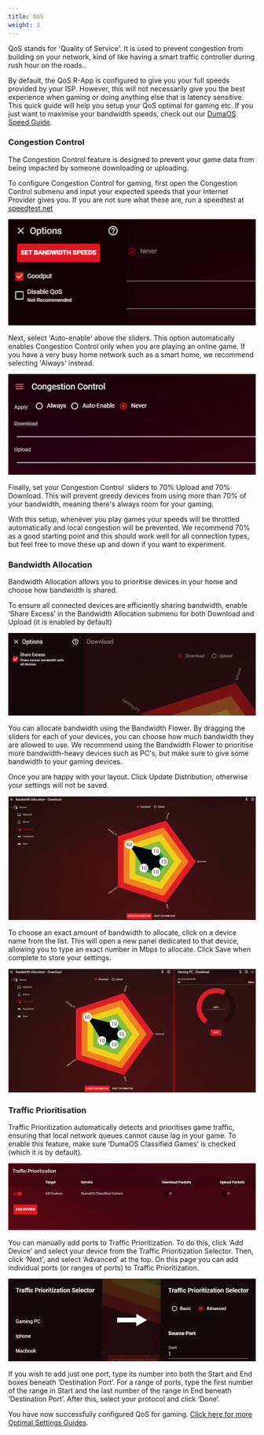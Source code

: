 ```yaml
---
title: QoS
weight: 3
---
```


QoS stands for 'Quality of Service'. It is used to prevent congestion from building on your network, kind of like having a smart traffic controller during rush hour on the roads..

By default, the QoS R-App is configured to give you your full speeds provided by your ISP. However, this will not necessarily give you the best experience when gaming or doing anything else that is latency sensitive. This quick guide will help you setup your QoS optimal for gaming etc. If you just want to maximise your bandwidth speeds, check out our [DumaOS Speed Guide](http://support.netduma.com/support/solutions/articles/16000076586-dumaos-optimal-settings-guide-speeds).

### Congestion Control

The Congestion Control feature is designed to prevent your game data from being impacted by someone downloading or uploading.

To configure Congestion Control for gaming, first open the Congestion Control submenu and input your expected speeds that your Internet Provider gives you. If you are not sure what these are, run a speedtest at [speedtest.net](http://speedtest.net)

![hq4r64TZNQ5JjSn9lVu086zNxO7yJGvSDA.png](qos/162fe887ed491c45ecf6f91f3a6a96ad6bbffd80.png)

Next, select 'Auto-enable' above the sliders. This option automatically enables Congestion Control only when you are playing an online game. If you have a very busy home network such as a smart home, we recommend selecting 'Always' instead.

![qE592XKmItQM7p8EoM641Sc_fD999jEdDQ.png](qos/9f4c7b7295c55833835ba348b2c054059a786d2b.png)

Finally, set your Congestion Control  sliders to 70% Upload and 70% Download. This will prevent greedy devices from using more than 70% of your bandwidth, meaning there's always room for your gaming.

With this setup, whenever you play games your speeds will be throttled automatically and local congestion will be prevented. We recommend 70% as a good starting point and this should work well for all connection types, but feel free to move these up and down if you want to experiment.

### Bandwidth Allocation

Bandwidth Allocation allows you to prioritise devices in your home and choose how bandwidth is shared.

To ensure all connected devices are efficiently sharing bandwidth, enable ‘Share Excess’ in the Bandwidth Allocation submenu for both Download and Upload (it is enabled by default)

![wFlP7feNjLhVEz4CS1VAJpavkYSbdXOu4g.png](qos/b881763f0891a2aa7f2343ad156721519bfcce30.png)

You can allocate bandwidth using the Bandwidth Flower. By dragging the sliders for each of your devices, you can choose how much bandwidth they are allowed to use. We recommend using the Bandwidth Flower to prioritise more bandwidth-heavy devices such as PC's, but make sure to give some bandwidth to your gaming devices.

Once you are happy with your layout. Click Update Distribution, otherwise your settings will not be saved.

![q7UPNzX45mgZxqMJ0VFXUYg66GWkMGc1Jg.png](qos/d9534a7813bb8c25ce79219528800f3d8406e783.png)

To choose an exact amount of bandwidth to allocate, click on a device name from the list. This will open a new panel dedicated to that device, allowing you to type an exact number in Mbps to allocate. Click Save when complete to store your settings.

![a86ylSb0x4X3sPHBfiCTyK4VHwuCqZvE7A.png](qos/7e752b17af1d2e06c60faac1c87f9900b9af60a9.png)

### Traffic Prioritisation

Traffic Prioritization automatically detects and prioritises game traffic, ensuring that local network queues cannot cause lag in your game. To enable this feature, make sure ‘DumaOS Classified Games’ is checked (which it is by default).

![h0B03asftEeLXz6Gi7jV1EXqq2FL5d3MDQ.png](qos/0dab45c109352628c24f82bbe85f5fcffa865246.png)

You can manually add ports to Traffic Prioritization. To do this, click ‘Add Device’ and select your device from the Traffic Prioritization Selector. Then, click ‘Next’, and select ‘Advanced’ at the top. On this page you can add individual ports (or ranges of ports) to Traffic Prioritization.

![s83O8pHhvTi0wHyDthi0cTJqSYjFui8TAA.png](qos/098079b049f06e2d22c62c32c5ca8a0f88f01e54.png)

If you wish to add just one port, type its number into both the Start and End boxes beneath ‘Destination Port’. For a range of ports, type the first number of the range in Start and the last number of the range in End beneath ‘Destination Port’. After this, select your protocol and click ‘Done’.

You have now successfully configured QoS for gaming. [Click here for more Optimal Settings Guides](http://support.netduma.com/support/solutions/folders/16000090646).
